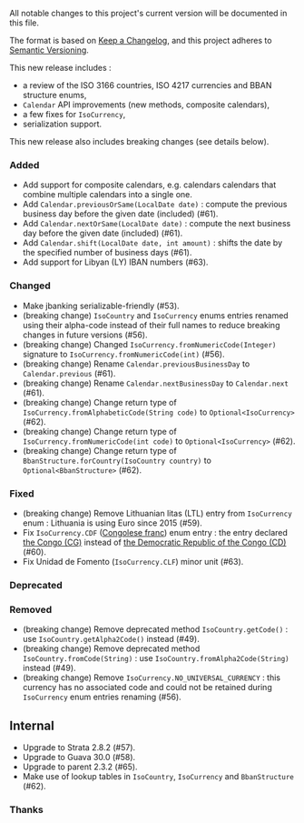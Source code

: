 All notable changes to this project's current version will be documented in this file.

The format is based on [Keep a Changelog](https://keepachangelog.com/en/1.0.0/),
and this project adheres to [Semantic Versioning](https://semver.org/spec/v2.0.0.html).

This new release includes :
- a review of the ISO 3166 countries, ISO 4217 currencies and BBAN structure enums,
- `Calendar` API improvements (new methods, composite calendars),
- a few fixes for `IsoCurrency`,
- serialization support.

This new release also includes breaking changes (see details below).

### Added

- Add support for composite calendars, e.g. calendars calendars that combine multiple calendars into
  a single one.
- Add `Calendar.previousOrSame(LocalDate date)` : compute the previous business day before the given
  date (included) (#61).
- Add `Calendar.nextOrSame(LocalDate date)` : compute the next business day before the given date
  (included) (#61).
- Add `Calendar.shift(LocalDate date, int amount)` : shifts the date by the specified number of
  business days (#61).
- Add support for Libyan (LY) IBAN numbers (#63).

### Changed

- Make jbanking serializable-friendly (#53).
- (breaking change) `IsoCountry` and `IsoCurrency` enums entries renamed using their alpha-code
  instead of their full names to reduce breaking changes in future versions (#56).
- (breaking change) Changed `IsoCurrency.fromNumericCode(Integer)` signature to
  `IsoCurrency.fromNumericCode(int)` (#56).
- (breaking change) Rename `Calendar.previousBusinessDay` to `Calendar.previous` (#61).
- (breaking change) Rename `Calendar.nextBusinessDay` to `Calendar.next` (#61).
- (breaking change) Change return type of `IsoCurrency.fromAlphabeticCode(String code)` to
  `Optional<IsoCurrency>` (#62).
- (breaking change) Change return type of `IsoCurrency.fromNumericCode(int code)` to
  `Optional<IsoCurrency>` (#62).
- (breaking change) Change return type of `BbanStructure.forCountry(IsoCountry country)` to
  `Optional<BbanStructure>` (#62).

### Fixed

- (breaking change) Remove Lithuanian litas (LTL) entry from `IsoCurrency` enum : Lithuania is using
  Euro since 2015 (#59).
- Fix `IsoCurrency.CDF` ([Congolese franc](https://en.wikipedia.org/wiki/Congolese_franc)) enum
  entry : the entry declared [the Congo (CG)](https://www.iso.org/obp/ui/#iso:code:3166:CG) instead
  of [the Democratic Republic of the Congo (CD)](https://www.iso.org/obp/ui/#iso:code:3166:CD) (#60).
- Fix Unidad de Fomento (`IsoCurrency.CLF`) minor unit (#63).

### Deprecated

### Removed

- (breaking change) Remove deprecated method `IsoCountry.getCode()` : use
  `IsoCountry.getAlpha2Code()` instead (#49).
- (breaking change) Remove deprecated method `IsoCountry.fromCode(String)` : use
  `IsoCountry.fromAlpha2Code(String)` instead (#49).
- (breaking change) Remove `IsoCurrency.NO_UNIVERSAL_CURRENCY` : this currency has no associated code
  and could not be retained during `IsoCurrency` enum entries renaming (#56).

## Internal

- Upgrade to Strata 2.8.2 (#57).
- Upgrade to Guava 30.0 (#58).
- Upgrade to parent 2.3.2 (#65).
- Make use of lookup tables in `IsoCountry`, `IsoCurrency` and `BbanStructure` (#62).

### Thanks
